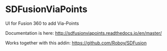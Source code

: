 # SDFusionViaPoints
UI for Fusion 360 to add Via-Points

Documentation is here: http://sdfusionviapoints.readthedocs.io/en/master/

Works together with this addin: https://github.com/Roboy/SDFusion
